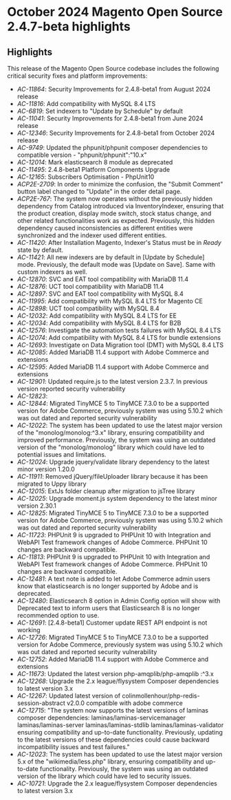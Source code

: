 # October 2024 Magento Open Source 2.4.7-beta highlights

## Highlights

This release of the Magento Open Source codebase includes the following critical security fixes and platform improvements:

* *AC-11864*: Security Improvements for 2.4.8-beta1 from August 2024 release
* *AC-11816*: Add compatibility with MySQL 8.4 LTS
* *AC-6819*: Set indexers to "Update by Schedule" by default
* *AC-11041*: Security Improvements for 2.4.8-beta1 from June 2024 release
* *AC-12346*: Security Improvements for 2.4.8-beta1 from October 2024 release
* *AC-9749*: Updated the phpunit/phpunit composer dependencies to compatible version - "phpunit/phpunit":"10.x"
* *AC-12014*: Mark elasticsearch 8 module as deprecated
* *AC-11495*: 2.4.8-beta1 Platform Components Upgrade
* *AC-12165*: Subscribers Optimisation - PhpUnit10
* *ACP2E-2709*: In order to minimize the confusion, the "Submit Comment" button label changed to "Update" in the order detail page.
* *ACP2E-767*: The system now operates without the previously hidden dependency from Catalog introduced via InventoryIndexer, ensuring that the product creation, display mode switch, stock status change, and other related functionalities work as expected. Previously, this hidden dependency caused inconsistencies as different entities were synchronized and the indexer used different entities.
* *AC-11420*: After Installation Magento, Indexer's Status must be in *Ready* state by default.
* *AC-11421*: All new indexers are by default in [Update by Schedule] mode. Previously, the default mode was [Update on Save]. Same with custom indexers as well.
* *AC-12870*: SVC and EAT tool compatibility with MariaDB 11.4
* *AC-12876*: UCT tool compatibility with MariaDB 11.4
* *AC-12897*: SVC and EAT tool compatibility with MySQL 8.4
* *AC-11995*: Add compatibility with MySQL 8.4 LTS for Magento CE
* *AC-12898*: UCT tool compatibility with MySQL 8.4
* *AC-12032*: Add compatibility with MySQL 8.4 LTS for EE
* *AC-12034*: Add compatibility with MySQL 8.4 LTS for B2B
* *AC-12576*: Investigate the automation tests failures with MySQL 8.4 LTS
* *AC-12074*: Add compatibility with MySQL 8.4 LTS for bundle extensions
* *AC-12693*: Investigate on Data Migration tool (DMT) with MySQL 8.4 LTS
* *AC-12085*: Added MariaDB 11.4 support with Adobe Commerce and extensions
* *AC-12595*: Added MariaDB 11.4 support with Adobe Commerce and extensions
* *AC-12901*: Updated require.js to the latest version 2.3.7. In previous version reported security vulnerability 
* *AC-12823*: 
* *AC-12844*: Migrated TinyMCE 5 to TinyMCE 7.3.0 to be a supported version for Adobe Commerce, previously system was using 5.10.2 which was out dated and reported security vulnerability
* *AC-12022*: The system has been updated to use the latest major version of the "monolog/monolog:^3.x" library, ensuring compatibility and improved performance. Previously, the system was using an outdated version of the "monolog/monolog" library which could have led to potential issues and limitations.
* *AC-12024*: Upgrade jquery/validate library dependency to the latest minor version 1.20.0
* *AC-11911*: Removed jQuery/fileUploader library because it has been migrated to Uppy library
* *AC-12015*: ExtJs folder cleanup after migration to jsTree library
* *AC-12025*: Upgrade moment.js system dependency to the latest minor version 2.30.1
* *AC-12825*: Migrated TinyMCE 5 to TinyMCE 7.3.0 to be a supported version for Adobe Commerce, previously system was using 5.10.2 which was out dated and reported security vulnerability
* *AC-11723*: PHPUnit 9 is upgraded to PHPUnit 10 with Integration and WebAPI Test framework changes of Adobe Commerce. PHPUnit 10 changes are backward compatible.
* *AC-11813*: PHPUnit 9 is upgraded to PHPUnit 10 with Integration and WebAPI Test framework changes of Adobe Commerce. PHPUnit 10 changes are backward compatible.
* *AC-12481*: A text note is added to let Adobe Commerce admin users know that elasticsearch is no longer supported by Adobe and is deprecated.
* *AC-12480*: Elasticsearch 8 option in Admin Config option will show with Deprecated text to inform users that Elasticsearch 8 is no longer recommended option to use.
* *AC-12691*: [2.4.8-beta1] Customer update REST API endpoint is not working
* *AC-12726*: Migrated TinyMCE 5 to TinyMCE 7.3.0 to be a supported version for Adobe Commerce, previously system was using 5.10.2 which was out dated and reported security vulnerability
* *AC-12752*: Added MariaDB 11.4 support with Adobe Commerce and extensions
* *AC-11673*: Updated the latest version php-amqplib/php-amqplib :^3.x 
* *AC-12268*: Upgrade the 2.x league/flysystem Composer dependencies to latest version 3.x
* *AC-12267*: Updated latest version of colinmollenhour/php-redis-session-abstract v2.0.0 compatible with adobe commerce
* *AC-12715*: "The system now supports the latest versions of laminas composer dependencies:
laminas/laminas-servicemanager
laminas/laminas-server
laminas/laminas-stdlib
laminas/laminas-validator
ensuring compatibility and up-to-date functionality. Previously, updating to the latest versions of these dependencies could cause backward incompatibility issues and test failures."
* *AC-12023*: The system has been updated to use the latest major version 5.x of the "wikimedia/less.php" library, ensuring compatibility and up-to-date functionality. Previously, the system was using an outdated version of the library which could have led to security issues.
* *AC-10721*: Upgrade the 2.x league/flysystem Composer dependencies to latest version 3.x

